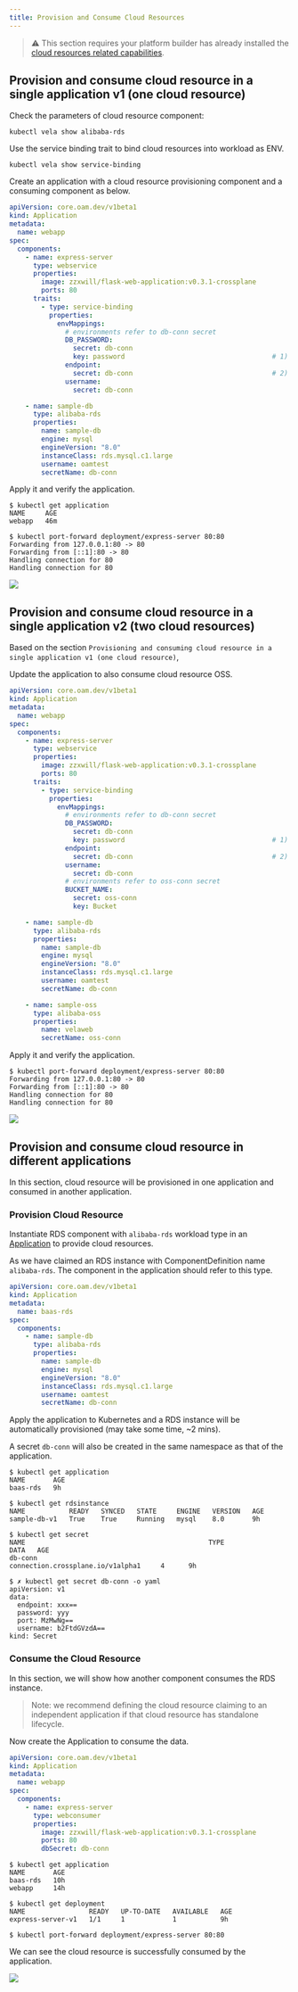 ```yaml
---
title: Provision and Consume Cloud Resources
---
```


> ⚠️ This section requires your platform builder has already installed the [cloud resources related capabilities](../platform-engineers/cloud-services).

## Provision and consume cloud resource in a single application v1 (one cloud resource)

Check the parameters of cloud resource component:

```shell
kubectl vela show alibaba-rds
```

Use the service binding trait to bind cloud resources into workload as ENV.

```shell
kubectl vela show service-binding
```

Create an application with a cloud resource provisioning component and a consuming component as below.

```yaml
apiVersion: core.oam.dev/v1beta1
kind: Application
metadata:
  name: webapp
spec:
  components:
    - name: express-server
      type: webservice
      properties:
        image: zzxwill/flask-web-application:v0.3.1-crossplane
        ports: 80
      traits:
        - type: service-binding
          properties:
            envMappings:
              # environments refer to db-conn secret
              DB_PASSWORD:
                secret: db-conn
                key: password                                     # 1) If the env name is different from secret key, secret key has to be set.
              endpoint:
                secret: db-conn                                   # 2) If the env name is the same as the secret key, secret key can be omitted.
              username:
                secret: db-conn

    - name: sample-db
      type: alibaba-rds
      properties:
        name: sample-db
        engine: mysql
        engineVersion: "8.0"
        instanceClass: rds.mysql.c1.large
        username: oamtest
        secretName: db-conn

```

Apply it and verify the application.

```shell
$ kubectl get application
NAME     AGE
webapp   46m

$ kubectl port-forward deployment/express-server 80:80
Forwarding from 127.0.0.1:80 -> 80
Forwarding from [::1]:80 -> 80
Handling connection for 80
Handling connection for 80
```

![](../resources/crossplane-visit-application.jpg)

## Provision and consume cloud resource in a single application v2 (two cloud resources)

Based on the section `Provisioning and consuming cloud resource in a single application v1 (one cloud resource)`, 

Update the application to also consume cloud resource OSS.

```yaml
apiVersion: core.oam.dev/v1beta1
kind: Application
metadata:
  name: webapp
spec:
  components:
    - name: express-server
      type: webservice
      properties:
        image: zzxwill/flask-web-application:v0.3.1-crossplane
        ports: 80
      traits:
        - type: service-binding
          properties:
            envMappings:
              # environments refer to db-conn secret
              DB_PASSWORD:
                secret: db-conn
                key: password                                     # 1) If the env name is different from secret key, secret key has to be set.
              endpoint:
                secret: db-conn                                   # 2) If the env name is the same as the secret key, secret key can be omitted.
              username:
                secret: db-conn
              # environments refer to oss-conn secret
              BUCKET_NAME:
                secret: oss-conn
                key: Bucket

    - name: sample-db
      type: alibaba-rds
      properties:
        name: sample-db
        engine: mysql
        engineVersion: "8.0"
        instanceClass: rds.mysql.c1.large
        username: oamtest
        secretName: db-conn

    - name: sample-oss
      type: alibaba-oss
      properties:
        name: velaweb
        secretName: oss-conn
```

Apply it and verify the application.

```shell
$ kubectl port-forward deployment/express-server 80:80
Forwarding from 127.0.0.1:80 -> 80
Forwarding from [::1]:80 -> 80
Handling connection for 80
Handling connection for 80
```

![](../resources/crossplane-visit-application-v2.jpg)

## Provision and consume cloud resource in different applications

In this section, cloud resource will be provisioned in one application and consumed in another application.

### Provision Cloud Resource

Instantiate RDS component with `alibaba-rds` workload type in an [Application](../application.md) to provide cloud resources.

As we have claimed an RDS instance with ComponentDefinition name `alibaba-rds`.
The component in the application should refer to this type.

```yaml
apiVersion: core.oam.dev/v1beta1
kind: Application
metadata:
  name: baas-rds
spec:
  components:
    - name: sample-db
      type: alibaba-rds
      properties:
        name: sample-db
        engine: mysql
        engineVersion: "8.0"
        instanceClass: rds.mysql.c1.large
        username: oamtest
        secretName: db-conn
```

Apply the application to Kubernetes and a RDS instance will be automatically provisioned (may take some time, ~2 mins).

A secret `db-conn` will also be created in the same namespace as that of the application.

```shell
$ kubectl get application
NAME       AGE
baas-rds   9h

$ kubectl get rdsinstance
NAME           READY   SYNCED   STATE     ENGINE   VERSION   AGE
sample-db-v1   True    True     Running   mysql    8.0       9h

$ kubectl get secret
NAME                                              TYPE                                  DATA   AGE
db-conn                                           connection.crossplane.io/v1alpha1     4      9h

$ ✗ kubectl get secret db-conn -o yaml
apiVersion: v1
data:
  endpoint: xxx==
  password: yyy
  port: MzMwNg==
  username: b2FtdGVzdA==
kind: Secret
```

### Consume the Cloud Resource

In this section, we will show how another component consumes the RDS instance.

> Note: we recommend defining the cloud resource claiming to an independent application if that cloud resource has
> standalone lifecycle.

Now create the Application to consume the data.

```yaml
apiVersion: core.oam.dev/v1beta1
kind: Application
metadata:
  name: webapp
spec:
  components:
    - name: express-server
      type: webconsumer
      properties:
        image: zzxwill/flask-web-application:v0.3.1-crossplane
        ports: 80
        dbSecret: db-conn
```

```shell
$ kubectl get application
NAME       AGE
baas-rds   10h
webapp     14h

$ kubectl get deployment
NAME                READY   UP-TO-DATE   AVAILABLE   AGE
express-server-v1   1/1     1            1           9h

$ kubectl port-forward deployment/express-server 80:80
```

We can see the cloud resource is successfully consumed by the application.

![](../resources/crossplane-visit-application.jpg)
